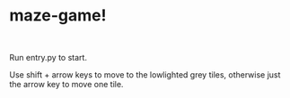 <h1>maze-game!</h1><br>

Run entry.py to start.<br>

Use shift + arrow keys to move to the lowlighted grey tiles, otherwise just the arrow key to move one tile.
